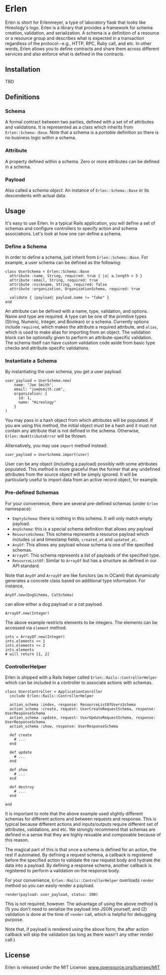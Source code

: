 # Erlen

Erlen is short for Erlenmeyer, a type of laboratory flask that looks like
Hireology's logo. Erlen is a library that provides a framework for schema
creation, validation, and serialization. A schema is a definition of a
resource or a resource group and describes what is expected in a transaction
regardless of the protocol--e.g., HTTP, RPC, Ruby call, and etc. In other
words, Erlen allows you to define contracts and share them across different
services and also enforce what is defined in the contracts.

## Installation

TBD

## Definitions

### Schema

A formal contract between two parties, defined with a set of of attributes
and validations. It is represented as a class which inherits from
`Erlen::Schema::Base`. Note that a schema is a _portable_ definition so there
is no business logic within a schema.

### Attribute

A property defined within a schema. Zero or more attributes can be defined
in a schema.

### Payload

Also called a _schema object_. An instance of `Erlen::Schema::Base` or its
descendents with actual data.

## Usage

It's easy to use Erlen. In a typical Rails application, you will define a
set of schemas and configure controllers to specify action and schema
associations. Let's look at how one can define a schema.

### Define a Schema

In order to define a schema, just inherit from `Erlen::Schema::Base`. For
example, a user schema can be defined as the following:

    class UserSchema < Erlen::Schema::Base
      attribute :name, String, required: true { |a| a.length > 5 }
      attribute :email, String, required: true
      attribute :nickname, String, required: false
      attribute :organization, OrganizationSchema, required: true

      validate { |payload| payload.name != "fake" }
    end

An attribute can be defined with a name, type, validation, and options.
Name and type are required. A type can be one of the primitive types
(String, Numeric, Integer, and Boolean) or a schema. Currently options
include `required`, which makes the attribute a required attribute, and
`alias`, which is used to make alias for importing from an object. The
validation block can be optionally given to perform an attribute-specific
validation.  The schema itself can have custom validation code aside from
basic type checks and attribute-specific validations.

### Instantiate a Schema

By instantiating the user schema, you get a user payload.

    user_payload = UserSchema.new(
        name: "Joe Smith",
        email: "joe@smith.com",
        organization: {
          id: 1,
          name: "Hireology"
        }
    )

You may pass in a hash object from which attributes will be populated. If
you are using this method, the initial object must be a hash and it must not
contain any attribute that is not defined in the schema. Otherwise,
`Erlen::NoAttributeError` will be thrown.

Alternatively, you may use `import` method instead:

    user_payload = UserSchema.import(user)

User can be any object (including a payload) possibly with some attributes
populated. This method is more graceful than the former that any undefined
attributes from the source object will be simply ignored. It will be
particularly useful to import data from an active record object, for
example.

### Pre-defined Schemas

For your convenience, there are several pre-defined schemas (under `Erlen`
namespace):

* `EmptySchema`: there is nothing in this schema. It will only match empty
payload.
* `AnySchema`: this is a special schema definition that allows _any_
payload
* `ResourceSchema`: This schema represents a resource payload which includes
`id` and timestamp fields, `created_at` and `updated_at`.
* `AnyOf`: This allows any payload whose schema is one of the specified
schemas.
* `ArrayOf`: This schema represents a list of payloads of the specified
type.
* `ResourceListOf`: Similar to `ArrayOf` but has a structure as defined in
our API standard.

Note that `AnyOf` and `ArrayOf` are like functors (as in OCaml) that
dynamically generates a concrete class based on additional type information.
For instance,

    AnyOf.new(DogSchema, CatSchema)

can allow either a dog payload or a cat payload.

    ArrayOf.new(Integer)

The above example restricts elements to be integers. The elements can be
accessed via `element` method.

    ints = ArrayOf.new(Integer)
    ints.elements << 1
    ints.elements << 2
    ints.elements
    # will return [1, 2]

### ControllerHelper

Erlen is shipped with a Rails helper called `Erlen::Rails::ControllerHelper` which
can be included in a controller to associate actions with schemas.

    class UsersController < ApplicationConroller
      include Erlen::Rails::ControllerHelper

      action_schema :index, response: ResourceListOfUsersSchema
      action_schema :create, request: UserCreateRequestSchema, response: UserResponseSchema
      action_schema :update, request: UserUpdateRequestSchema, response: UserResponseSchema
      action_schema :show, response: UserResponseSchema

      def create
        # ...
      end

      def update
        # ...
      end

      def show
        # ...
      end

      def destroy
        # ...
      end

    end

It is important to note that the above example used slightly different
schemas for different actions and between requests and response. This is
typical because different actions and inputs/outputs require different set
of attributes, validations, and etc. We strongly recommend that schemas are
defined in a sense that they are highly resuable and composable because of
this reason.

The magical part of this is that once a schema is defined for an action, the
rest if automated. By defining a request schema, a callback is registered
before the specified action to validate the raw request body and hydrate the
data into a payload. By defining a response schema, another callback is
registered to perform a validation on the response body.

For your convenience, `Erlen::Rails::ControllerHelper` overloads `render`
method so you can easily render a payload.

    render(payload: user_payload, status: 200)

This is not required, however. The advantage of using the above method is
(1) you don't need to serialize the payload into JSON yourself, and (2)
validation is done at the time of `render` call, which is helpful for
debugging purpose.

Note that, if payload is rendered using the above form, the after action
callback will skip the validation (as long as there wasn't any other render
call.)

## License

Erlen is released under the MIT License:
www.opensource.org/licenses/MIT
